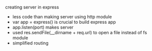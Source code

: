 creating server in express

- less code than making server using http module
- var app = express() is crucial to build express app
- app.listen(port) makes server
- used res.sendFile(__dirname + req.url) to open a file instead of fs module
- simplified routing
